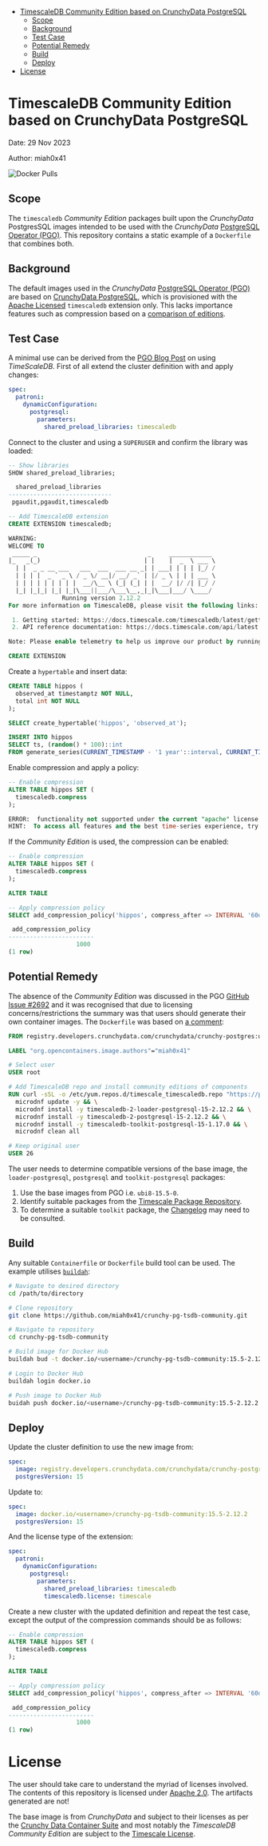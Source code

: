 <!--toc:start-->

- [TimescaleDB Community Edition based on CrunchyData PostgreSQL](#timescaledb-community-edition-based-on-crunchydata-postgresql)
  - [Scope](#scope)
  - [Background](#background)
  - [Test Case](#test-case)
  - [Potential Remedy](#potential-remedy)
  - [Build](#build)
  - [Deploy](#deploy)
- [License](#license)
<!--toc:end-->

# TimescaleDB Community Edition based on CrunchyData PostgreSQL

Date: 29 Nov 2023

Author: miah0x41

![Docker Pulls](https://img.shields.io/docker/pulls/miah0x41/crunchy-pg-tsdb-community)

## Scope

The `timescaledb` _Community Edition_ packages built upon the _CrunchyData_ PostgresSQL images intended to be used with the _CrunchyData_ [PostgreSQL Operator (PGO)](https://access.crunchydata.com/documentation/postgres-operator/latest/). This repository contains a static example of a `Dockerfile` that combines both.

## Background

The default images used in the _CrunchyData_ [PostgreSQL Operator (PGO)](https://access.crunchydata.com/documentation/postgres-operator/latest/) are based on [CrunchyData PostgreSQL](https://www.crunchydata.com/), which is provisioned with the [Apache Licensed](https://www.apache.org/licenses/LICENSE-2.0) `timescaledb` extension only. This lacks importance features such as compression based on a [comparison of editions](https://www.timescale.com/products/editions).

## Test Case

A minimal use can be derived from the [PGO Blog Post](https://blog.crunchydata.com/blog/using-the-postgres-operator-to-deploy-timescaledb) on using _TimeScaleDB_. First of all extend the cluster definition with and apply changes:

```yaml
spec:
  patroni:
    dynamicConfiguration:
      postgresql:
        parameters:
          shared_preload_libraries: timescaledb
```

Connect to the cluster and using a `SUPERUSER` and confirm the library was loaded:

```sql
-- Show libraries
SHOW shared_preload_libraries;

  shared_preload_libraries
-----------------------------
 pgaudit,pgaudit,timescaledb

-- Add TimescaleDB extension
CREATE EXTENSION timescaledb;

WARNING:
WELCOME TO
 _____ _                               _     ____________
|_   _(_)                             | |    |  _  \ ___ \
  | |  _ _ __ ___   ___  ___  ___ __ _| | ___| | | | |_/ /
  | | | |  _ ` _ \ / _ \/ __|/ __/ _` | |/ _ \ | | | ___ \
  | | | | | | | | |  __/\__ \ (_| (_| | |  __/ |/ /| |_/ /
  |_| |_|_| |_| |_|\___||___/\___\__,_|_|\___|___/ \____/
               Running version 2.12.2
For more information on TimescaleDB, please visit the following links:

 1. Getting started: https://docs.timescale.com/timescaledb/latest/getting-started
 2. API reference documentation: https://docs.timescale.com/api/latest

Note: Please enable telemetry to help us improve our product by running: ALTER DATABASE "flood" SET timescaledb.telemetry_level = 'basic';

CREATE EXTENSION
```

Create a `hypertable` and insert data:

```sql
CREATE TABLE hippos (
  observed_at timestamptz NOT NULL,
  total int NOT NULL
);

SELECT create_hypertable('hippos', 'observed_at');

INSERT INTO hippos
SELECT ts, (random() * 100)::int
FROM generate_series(CURRENT_TIMESTAMP - '1 year'::interval, CURRENT_TIMESTAMP, '1 minute'::interval) ts;
```

Enable compression and apply a policy:

```sql
-- Enable compression
ALTER TABLE hippos SET (
  timescaledb.compress
);

ERROR:  functionality not supported under the current "apache" license. Learn more at https://timescale.com/.
HINT:  To access all features and the best time-series experience, try out Timescale Cloud.
```

If the _Community Edition_ is used, the compression can be enabled:

```sql
-- Enable compression
ALTER TABLE hippos SET (
  timescaledb.compress
);

ALTER TABLE

-- Apply compression policy
SELECT add_compression_policy('hippos', compress_after => INTERVAL '60d');

 add_compression_policy
------------------------
                   1000
(1 row)
```

## Potential Remedy

The absence of the _Community Edition_ was discussed in the PGO [GitHub Issue #2692](https://github.com/CrunchyData/postgres-operator/issues/2692) and it was recognised that due to licensing concerns/restrictions the summary was that users should generate their own container images. The `Dockerfile` was based on [a comment](https://github.com/CrunchyData/postgres-operator/issues/2692#issuecomment-1687095661):

```Dockerfile
FROM registry.developers.crunchydata.com/crunchydata/crunchy-postgres:ubi8-15.5-0

LABEL "org.opencontainers.image.authors"="miah0x41"

# Select user
USER root

# Add TimescaleDB repo and install community editions of components
RUN curl -sSL -o /etc/yum.repos.d/timescale_timescaledb.repo "https://packagecloud.io/install/repositories/timescale/timescaledb/config_file.repo?os=el&dist=8" && \
  microdnf update -y && \
  microdnf install -y timescaledb-2-loader-postgresql-15-2.12.2 && \
  microdnf install -y timescaledb-2-postgresql-15-2.12.2 && \
  microdnf install -y timescaledb-toolkit-postgresql-15-1.17.0 && \
  microdnf clean all

# Keep original user
USER 26
```

The user needs to determine compatible versions of the base image, the `loader-postgresql`, `postgresql` and `toolkit-postgresql` packages:

1. Use the base images from PGO i.e. `ubi8-15.5-0`.
2. Identify suitable packages from the [Timescale Package Repository](https://packagecloud.io/app/timescale/timescaledb/search).
3. To determine a suitable `toolkit` package, the [Changelog](https://github.com/timescale/timescaledb-toolkit/releases) may need to be consulted.

## Build

Any suitable `Containerfile` or `Dockerfile` build tool can be used. The example utilises [`buildah`](https://buildah.io/):

```bash
# Navigate to desired directory
cd /path/to/directory

# Clone repository
git clone https://github.com/miah0x41/crunchy-pg-tsdb-community.git

# Navigate to repository
cd crunchy-pg-tsdb-community

# Build image for Docker Hub
buildah bud -t docker.io/<username>/crunchy-pg-tsdb-community:15.5-2.12.2

# Login to Docker Hub
buildah login docker.io

# Push image to Docker Hub
buidah push docker.io/<username>/crunchy-pg-tsdb-community:15.5-2.12.2
```

## Deploy

Update the cluster definition to use the new image from:

```yaml
spec:
  image: registry.developers.crunchydata.com/crunchydata/crunchy-postgres:ubi8-15.5-0
  postgresVersion: 15
```

Update to:

```yaml
spec:
  image: docker.io/<username>/crunchy-pg-tsdb-community:15.5-2.12.2
  postgresVersion: 15
```

And the license type of the extension:

```yaml
spec:
  patroni:
    dynamicConfiguration:
      postgresql:
        parameters:
          shared_preload_libraries: timescaledb
          timescaledb.license: timescale
```

Create a new cluster with the updated definition and repeat the test case, except the output of the compression commands should be as follows:

```sql
-- Enable compression
ALTER TABLE hippos SET (
  timescaledb.compress
);

ALTER TABLE

-- Apply compression policy
SELECT add_compression_policy('hippos', compress_after => INTERVAL '60d');

 add_compression_policy
------------------------
                   1000
(1 row)
```

# License

The user should take care to understand the myriad of licenses involved. The contents of this repository is licensed under [Apache 2.0](https://www.apache.org/licenses/LICENSE-2.0). The artifacts generated are not!

The base image is from _CrunchyData_ and subject to their licenses as per the [Crunchy Data Container Suite](https://access.crunchydata.com/documentation/crunchy-postgres-containers/latest/) and most notably the _TimescaleDB Community Edition_ are subject to the [Timescale License](https://github.com/timescale/timescaledb/blob/main/tsl/LICENSE-TIMESCALE).
